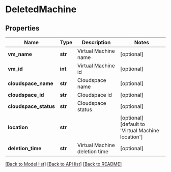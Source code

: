 # DeletedMachine

## Properties
Name | Type | Description | Notes
------------ | ------------- | ------------- | -------------
**vm_name** | **str** | Virtual Machine name | [optional] 
**vm_id** | **int** | Virtual Machine id | [optional] 
**cloudspace_name** | **str** | Cloudspace name | [optional] 
**cloudspace_id** | **str** | Cloudspace id | [optional] 
**cloudspace_status** | **str** | Cloudspace status | [optional] 
**location** | **str** |  | [optional] [default to 'Virtual Machine location']
**deletion_time** | **str** | Virtual Machine deletion time | [optional] 

[[Back to Model list]](../README.md#documentation-for-models) [[Back to API list]](../README.md#documentation-for-api-endpoints) [[Back to README]](../README.md)


